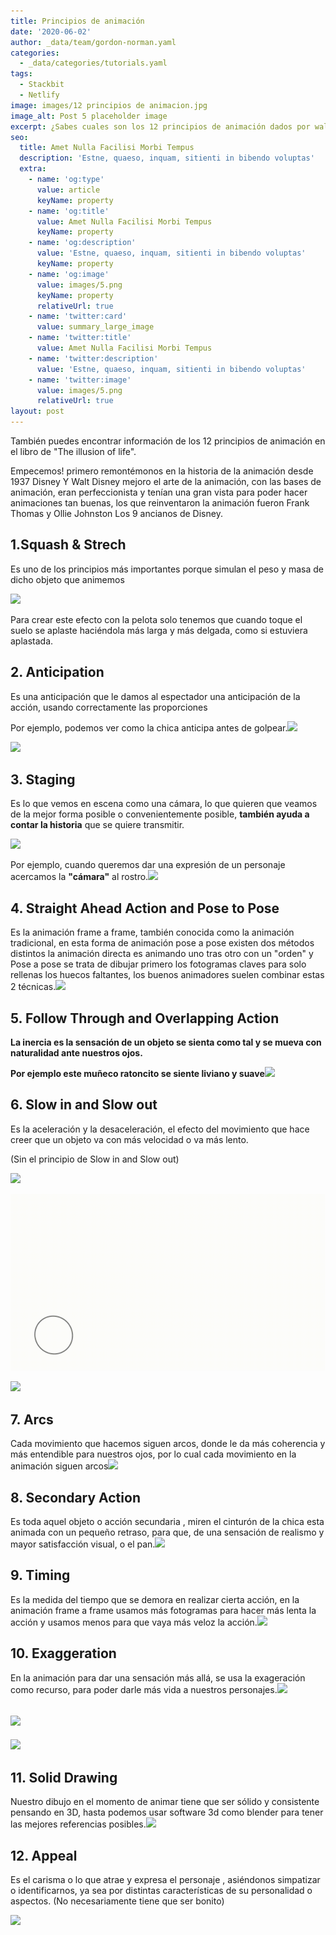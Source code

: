```yaml
---
title: Principios de animación
date: '2020-06-02'
author: _data/team/gordon-norman.yaml
categories:
  - _data/categories/tutorials.yaml
tags:
  - Stackbit
  - Netlify
image: images/12 principios de animacion.jpg
image_alt: Post 5 placeholder image
excerpt: ¿Sabes cuales son los 12 principios de animación dados por walt disney?
seo:
  title: Amet Nulla Facilisi Morbi Tempus
  description: 'Estne, quaeso, inquam, sitienti in bibendo voluptas'
  extra:
    - name: 'og:type'
      value: article
      keyName: property
    - name: 'og:title'
      value: Amet Nulla Facilisi Morbi Tempus
      keyName: property
    - name: 'og:description'
      value: 'Estne, quaeso, inquam, sitienti in bibendo voluptas'
      keyName: property
    - name: 'og:image'
      value: images/5.png
      keyName: property
      relativeUrl: true
    - name: 'twitter:card'
      value: summary_large_image
    - name: 'twitter:title'
      value: Amet Nulla Facilisi Morbi Tempus
    - name: 'twitter:description'
      value: 'Estne, quaeso, inquam, sitienti in bibendo voluptas'
    - name: 'twitter:image'
      value: images/5.png
      relativeUrl: true
layout: post
---
```

También puedes encontrar información de los 12 principios de animación en el libro de "The illusion of life".

Empecemos! primero remontémonos en la historia de la animación desde 1937 Disney Y Walt Disney mejoro el arte de la animación,
con las bases de animación, eran perfeccionista y tenían una gran vista para poder hacer animaciones tan buenas, los que reinventaron la animación fueron Frank Thomas y Ollie Johnston Los 9 ancianos de Disney.

## **1.Squash & Strech**

Es uno de los principios más importantes porque simulan el peso y masa de dicho objeto que animemos

![](https://i.pinimg.com/originals/e5/92/8c/e5928c26c186835ae2e22d3473a6c454.gif)

Para crear este efecto con la pelota solo tenemos que cuando toque el suelo se aplaste haciéndola más larga y más delgada, como si estuviera aplastada.

## **2. Anticipation**

Es una anticipación que le damos al espectador una anticipación de la acción, usando correctamente las proporciones

Por ejemplo, podemos ver como la chica anticipa antes de golpear.![](images/Cintur%C3%B3n.gif)

![](https://preview--fez-tsu-c0184.stackbit.dev/images/Anticipation%20Women%20v2.gif)

## **3. Staging**

Es lo que vemos en escena como una cámara, lo que quieren que veamos de la mejor forma posible o convenientemente posible, **también ayuda a contar la historia** que se quiere transmitir.

![](https://preview--fez-tsu-c0184.stackbit.dev/images/Pan.gif)

Por ejemplo, cuando queremos dar una expresión de un personaje acercamos la **"cámara"** al rostro.![](https://preview--fez-tsu-c0184.stackbit.dev/images/8a4623df7813a01119687559b59e158b.gif)

## **4. Straight Ahead Action and Pose to Pose**

Es la animación frame a frame, también conocida como la animación tradicional, en esta forma de animación pose a pose existen dos métodos distintos la animación directa es animando uno tras otro con un "orden" y Pose a pose se trata de dibujar primero los fotogramas claves para solo rellenas los huecos faltantes, los buenos animadores suelen combinar estas 2 técnicas.![](https://preview--fez-tsu-c0184.stackbit.dev/images/Sequences.gif)

## **5. Follow Through and Overlapping Action**

**La inercia es la sensación de un objeto se sienta como tal y se mueva con naturalidad ante nuestros ojos.**

**Por ejemplo este muñeco ratoncito se siente liviano y suave**![](https://preview--fez-tsu-c0184.stackbit.dev/images/Mu%C3%B1eco%20Ratoncito%20shine.gif)

## **6. Slow in and Slow out**

Es la aceleración y la desaceleración, el efecto del movimiento que hace creer que un objeto va con más velocidad o va más lento.

(Sin el principio de Slow in and Slow out)

![](https://preview--fez-tsu-c0184.stackbit.dev/images/Pelota%20SIN%20Slow%20in%20%20Slow%20out.gif)

![](images/Pelota%20SIN%20Slow%20in%20%20Slow%20out.gif)

![](https://preview--fez-tsu-c0184.stackbit.dev/images/Pelota%20CON%20Slow%20in%20%20Slow%20out.gif)

## **7. Arcs**

Cada movimiento que hacemos siguen arcos, donde le da más coherencia y más entendible para nuestros ojos, por lo cual cada movimiento en la animación siguen arcos![](https://preview--fez-tsu-c0184.stackbit.dev/images/Pelota%20Curves%20Sketch.gif)

## **8. Secondary Action**

Es toda aquel objeto o acción secundaria , miren el cinturón de la chica esta animada con un pequeño retraso, para que, de una sensación de realismo y mayor satisfacción visual, o el pan.![](https://preview--fez-tsu-c0184.stackbit.dev/images/Cintur%C3%B3n.gif)

## **9. Timing**

Es la medida del tiempo que se demora en realizar cierta acción, en la animación frame a frame usamos más fotogramas para hacer más lenta la acción y usamos menos para que vaya más veloz la acción.![](https://preview--fez-tsu-c0184.stackbit.dev/images/Timing%20women%20taekwondo.gif)

## **10. Exaggeration**

En la animación para dar una sensación más allá, se usa la exageración como recurso, para poder darle más vida a nuestros personajes.![](https://preview--fez-tsu-c0184.stackbit.dev/images/Usseewa%20Ver-3.gif)

## ![](https://preview--fez-tsu-c0184.stackbit.dev/images/Rabuka.gif)

![](images/Rabuka.gif)

## **11. Solid Drawing**

Nuestro dibujo en el momento de animar tiene que ser sólido y consistente pensando en 3D, hasta podemos usar software 3d como blender para tener las mejores referencias posibles.![](https://preview--fez-tsu-c0184.stackbit.dev/images/60%20Fps%20Fezu.gif)

## **12. Appeal**

Es el carisma o lo que atrae y expresa el personaje , asiéndonos simpatizar o identificarnos, ya sea por distintas características de su personalidad o aspectos.
(No necesariamente tiene que ser bonito)

![](https://preview--fez-tsu-c0184.stackbit.dev/images/Appeal.gif)
